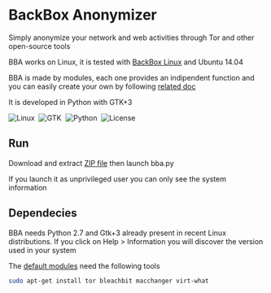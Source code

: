 BackBox Anonymizer
==============

Simply anonymize your network and web activities through Tor and other open-source tools <br />

BBA works on Linux, it is tested with [BackBox Linux](https://www.backbox.org) and Ubuntu 14.04 <br />

BBA is made by modules, each one provides an indipendent function and you can easily create your own by following [related doc](doc/Modules.md#making-a-new-module)<br />

It is developed in Python with GTK+3

![Linux](http://img.shields.io/badge/OS-Linux-blue.svg)&nbsp; 
![GTK](http://img.shields.io/badge/GUI-GTK+3-yellow.svg)&nbsp; 
![Python](http://img.shields.io/badge/Language-Python-green.svg)&nbsp; 
![License](http://img.shields.io/badge/License-GNU_GPL_2.0-red.svg)&nbsp; 

Run
--------------
Download and extract [ZIP file](https://github.com/4nto/bba/archive/master.zip) then launch bba.py

If you launch it as unprivileged user you can only see the system information 

Dependecies
--------------
BBA needs Python 2.7 and Gtk+3 already present in recent Linux distributions. If you click on Help > Information you will discover the version used in your system <br />

The [default modules](doc/Modules.md#default-modules) need the following tools

```sh
sudo apt-get install tor bleachbit macchanger virt-what 
```
